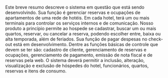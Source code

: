   Este breve resumo descreve o sistema em questão que está sendo desenvolvindo. Sua função é gerenciar reservas e ocupações de apartamentos de uma rede de hotéis. Em cada hotel, terá um ou mais terminais para controlar os serviços internos e de comunicação.
  Nosso produto a princípio permite ao hospede se cadastrar, buscar um ou mais quartos, reservar, ou cancelar a reserva, podendo escolher entre, baixa ou alta temporada, além de feriados. Sua função de pagar despesas no check-out está em desenvolvimento. 
  Dentre as funções básicas de controle que devem se ter são: cadastro de cliente, gerenciamento de reservas e ocupações, gerenciamento de pagamento, emissão de nota fiscal e de reservas pela web. O sistema deverá permitir a inclusão, alteração, visualização e exclusão de hóspedes do hotel, funcionários, quartos, reservas e itens de consumo.
